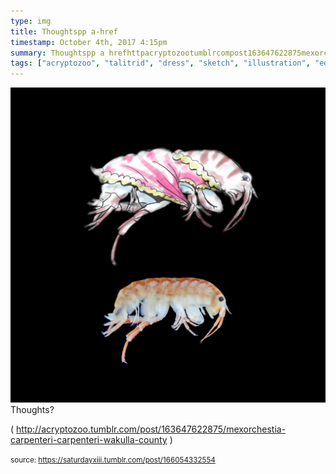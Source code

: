 ```yaml
---
type: img
title: Thoughtspp a-href
timestamp: October 4th, 2017 4:15pm
summary: Thoughtspp a hrefhttpacryptozootumblrcompost163647622875mexorchestiacarpentericarpenteriwakullacounty targetblankhttpacr
tags: ["acryptozoo", "talitrid", "dress", "sketch", "illustration", "edmonton", "art"]
---
```

<img src="../media/166054332554.png"/>
                                                                                          <div class="caption">
Thoughts?

( <a href="http://acryptozoo.tumblr.com/post/163647622875/mexorchestia-carpenteri-carpenteri-wakulla-county" target="_blank">http://acryptozoo.tumblr.com/post/163647622875/mexorchestia-carpenteri-carpenteri-wakulla-county</a> )
 
                                    
                
                
                
                
                                
<small>source: https://saturdayxiii.tumblr.com/post/166054332554</small>